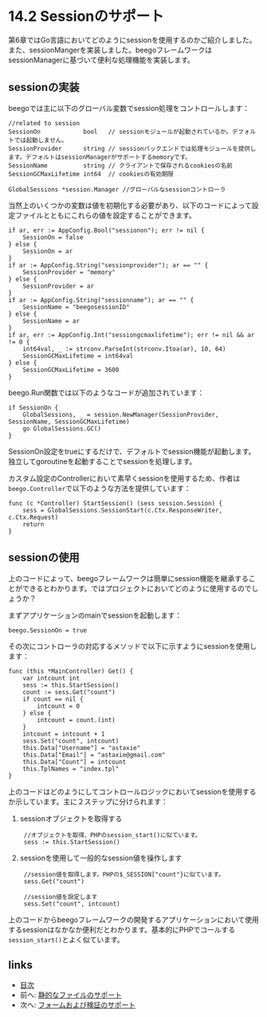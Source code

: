 # 14.2 Sessionのサポート
第6章ではGo言語においてどのようにsessionを使用するのかご紹介しました。また、sessionMangerを実装しました。beegoフレームワークはsessionManagerに基づいて便利な処理機能を実装します。

## sessionの実装
beegoでは主に以下のグローバル変数でsession処理をコントロールします：

	//related to session 
	SessionOn            bool   // sessionモジュールが起動されているか。デフォルトでは起動しません。
	SessionProvider      string // sessionバックエンドでは処理モジュールを提供します。デフォルトはsessionManagerがサポートするmemoryです。
	SessionName          string // クライアントで保存されるcookiesの名前
	SessionGCMaxLifetime int64  // cookiesの有効期限

	GlobalSessions *session.Manager //グローバルなsessionコントローラ
	
当然上のいくつかの変数は値を初期化する必要があり、以下のコードによって設定ファイルとともにこれらの値を設定することができます。

	if ar, err := AppConfig.Bool("sessionon"); err != nil {
		SessionOn = false
	} else {
		SessionOn = ar
	}
	if ar := AppConfig.String("sessionprovider"); ar == "" {
		SessionProvider = "memory"
	} else {
		SessionProvider = ar
	}
	if ar := AppConfig.String("sessionname"); ar == "" {
		SessionName = "beegosessionID"
	} else {
		SessionName = ar
	}
	if ar, err := AppConfig.Int("sessiongcmaxlifetime"); err != nil && ar != 0 {
		int64val, _ := strconv.ParseInt(strconv.Itoa(ar), 10, 64)
		SessionGCMaxLifetime = int64val
	} else {
		SessionGCMaxLifetime = 3600
	}	
	
beego.Run関数では以下のようなコードが追加されています：

	if SessionOn {
		GlobalSessions, _ = session.NewManager(SessionProvider, SessionName, SessionGCMaxLifetime)
		go GlobalSessions.GC()
	}
	
SessionOn設定をtrueにするだけで、デフォルトでsession機能が起動します。独立してgoroutineを起動することでsessionを処理します。

カスタム設定のControllerにおいて素早くsessionを使用するため、作者は`beego.Controller`で以下のような方法を提供しています：

	func (c *Controller) StartSession() (sess session.Session) {
		sess = GlobalSessions.SessionStart(c.Ctx.ResponseWriter, c.Ctx.Request)
		return
	}		

## sessionの使用
上のコードによって、beegoフレームワークは簡単にsession機能を継承することができるとわかります。ではプロジェクトにおいてどのように使用するのでしょうか？

まずアプリケーションのmainでsessionを起動します：

	beego.SessionOn = true
	

その次にコントローラの対応するメソッドで以下に示すようにsessionを使用します：

	func (this *MainController) Get() {
		var intcount int
		sess := this.StartSession()
		count := sess.Get("count")
		if count == nil {
			intcount = 0
		} else {
			intcount = count.(int)
		}
		intcount = intcount + 1
		sess.Set("count", intcount)
		this.Data["Username"] = "astaxie"
		this.Data["Email"] = "astaxie@gmail.com"
		this.Data["Count"] = intcount
		this.TplNames = "index.tpl"
	}
	
上のコードはどのようにしてコントロールロジックにおいてsessionを使用するか示しています。主に２ステップに分けられます：

1. sessionオブジェクトを取得する
	
		//オブジェクトを取得、PHPのsession_start()に似ています。
		sess := this.StartSession()

2. sessionを使用して一般的なsession値を操作します
	
		//session値を取得します。PHPの$_SESSION["count"}に似ています。
		sess.Get("count")
		
		//session値を設定します
		sess.Set("count", intcount)
	
上のコードからbeegoフレームワークの開発するアプリケーションにおいて使用するsessionはなかなか便利だとわかります。基本的にPHPでコールする`session_start()`とよく似ています。


## links
   * [目次](<preface.md>)
   * 前へ: [静的なファイルのサポート](<14.1.md>)
   * 次へ: [フォームおよび検証のサポート](<14.3.md>)
